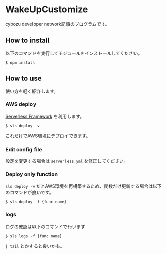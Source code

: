 # WakeUpCustomize

cybozu developer network記事のプログラムです。

## How to install

以下のコマンドを実行してモジュールをインストールしてください。 <br/>

```console
$ npm install
```

## How to use

使い方を軽く紹介します。

### AWS deploy

[Serverless Framework](https://serverless.com/) を利用します。 <br/>

```console
$ sls deploy -v
```

これだけでAWS環境にデプロイできます。

### Edit config file

設定を変更する場合は `serverless.yml` を修正してください。

### Deploy only function

`sls deploy -v` だとAWS環境を再構築するため、関数だけ更新する場合は以下のコマンドが良いです。

```console
$ sls deploy -f {func name}
```

### logs

ログの確認は以下のコマンドで行います

```console
$ sls logs -f {func name}
```

`| tail` とかすると良いかも。